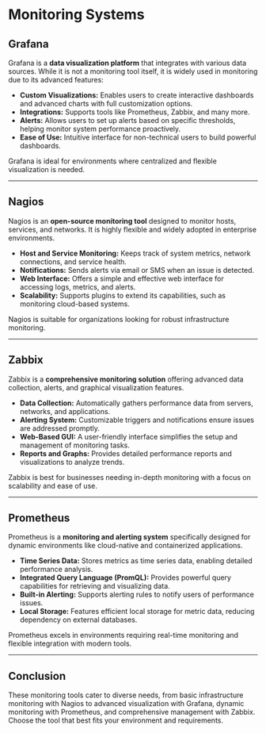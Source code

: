 # Monitoring Systems

## Grafana
Grafana is a **data visualization platform** that integrates with various data sources. While it is not a monitoring tool itself, it is widely used in monitoring due to its advanced features:

- **Custom Visualizations:** Enables users to create interactive dashboards and advanced charts with full customization options.
- **Integrations:** Supports tools like Prometheus, Zabbix, and many more.
- **Alerts:** Allows users to set up alerts based on specific thresholds, helping monitor system performance proactively.
- **Ease of Use:** Intuitive interface for non-technical users to build powerful dashboards.

Grafana is ideal for environments where centralized and flexible visualization is needed.

---

## Nagios
Nagios is an **open-source monitoring tool** designed to monitor hosts, services, and networks. It is highly flexible and widely adopted in enterprise environments.

- **Host and Service Monitoring:** Keeps track of system metrics, network connections, and service health.
- **Notifications:** Sends alerts via email or SMS when an issue is detected.
- **Web Interface:** Offers a simple and effective web interface for accessing logs, metrics, and alerts.
- **Scalability:** Supports plugins to extend its capabilities, such as monitoring cloud-based systems.

Nagios is suitable for organizations looking for robust infrastructure monitoring.

---

## Zabbix
Zabbix is a **comprehensive monitoring solution** offering advanced data collection, alerts, and graphical visualization features.

- **Data Collection:** Automatically gathers performance data from servers, networks, and applications.
- **Alerting System:** Customizable triggers and notifications ensure issues are addressed promptly.
- **Web-Based GUI:** A user-friendly interface simplifies the setup and management of monitoring tasks.
- **Reports and Graphs:** Provides detailed performance reports and visualizations to analyze trends.

Zabbix is best for businesses needing in-depth monitoring with a focus on scalability and ease of use.

---

## Prometheus
Prometheus is a **monitoring and alerting system** specifically designed for dynamic environments like cloud-native and containerized applications.

- **Time Series Data:** Stores metrics as time series data, enabling detailed performance analysis.
- **Integrated Query Language (PromQL):** Provides powerful query capabilities for retrieving and visualizing data.
- **Built-in Alerting:** Supports alerting rules to notify users of performance issues.
- **Local Storage:** Features efficient local storage for metric data, reducing dependency on external databases.

Prometheus excels in environments requiring real-time monitoring and flexible integration with modern tools.

---

## Conclusion
These monitoring tools cater to diverse needs, from basic infrastructure monitoring with Nagios to advanced visualization with Grafana, dynamic monitoring with Prometheus, and comprehensive management with Zabbix. Choose the tool that best fits your environment and requirements.

